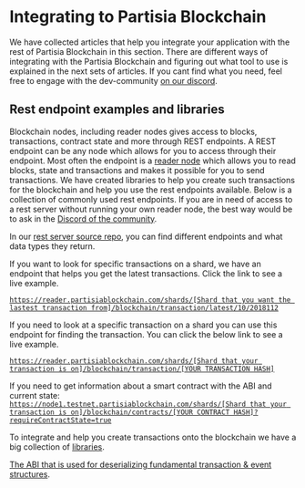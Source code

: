 # Integrating to Partisia Blockchain

We have collected articles that help you integrate your application with the rest of Partisia Blockchain in this
section.
There are different ways of integrating with the Partisia Blockchain and figuring out what tool to use is explained in
the next sets of articles. If you cant find what you need, feel free to engage with the
dev-community [on our discord](../../get-support-from-pbc-community.md).

## Rest endpoint examples and libraries

Blockchain nodes, including reader nodes gives access to blocks, transactions, contract state and more through
REST endpoints. A REST endpoint can be any node which allows for you to access through their endpoint. Most often the
endpoint is a [reader node](../../node-operations/run-a-reader-node.md) which allows you to read blocks, state and
transactions and makes it possible for you to send
transactions. We have created libraries to help you
create such transactions for the blockchain and help you use the rest endpoints available. Below is a collection
of commonly used rest endpoints. If you are in need of access to a rest server without running your own reader node, the best way would be
to ask in the [Discord of the community](../../get-support-from-pbc-community.md). 

In our [rest server source repo](https://gitlab.com/partisiablockchain/core/server), you can find different endpoints
and what data types they return.

If you want to look for specific transactions on a shard, we have an endpoint that helps you get the latest
transactions. Click the link to see a live example.

[`https://reader.partisiablockchain.com/shards/[Shard that you want the lastest transaction from]/blockchain/transaction/latest/10/2018112`](https://reader.partisiablockchain.com/shards/Shard0/blockchain/transaction/latest/10/2018112)

If you need to look at a specific transaction on a shard you can use this endpoint for finding the transaction. You can
click the below link to see a live example.

[`https://reader.partisiablockchain.com/shards/[Shard that your transaction is on]/blockchain/transaction/[YOUR TRANSACTION HASH]`](https://reader.partisiablockchain.com/shards/Shard1/blockchain/transaction/11d09178b39c10520aec717200a4a5cd229e948bc15c4a87e65d682008f86db5)

If you need to get information about a smart contract with the ABI and current state:
[`https://node1.testnet.partisiablockchain.com/shards/[Shard that your transaction is on]/blockchain/contracts/[YOUR CONTRACT HASH]?requireContractState=true`](https://node1.testnet.partisiablockchain.com/shards/Shard2/blockchain/contracts/0296b935f95dbf30d0921ee23686099027b9759480?requireContractState=true)

To integrate and help you create transactions onto the blockchain we have a big collection
of [libraries](../smart-contract-tools-overview.md#libraries).

[The ABI that is used for deserializing fundamental transaction & event structures](https://gitlab.com/partisiablockchain/language/abi/abi-client/-/tree/main/client/src/main/resources?ref_type=heads).
